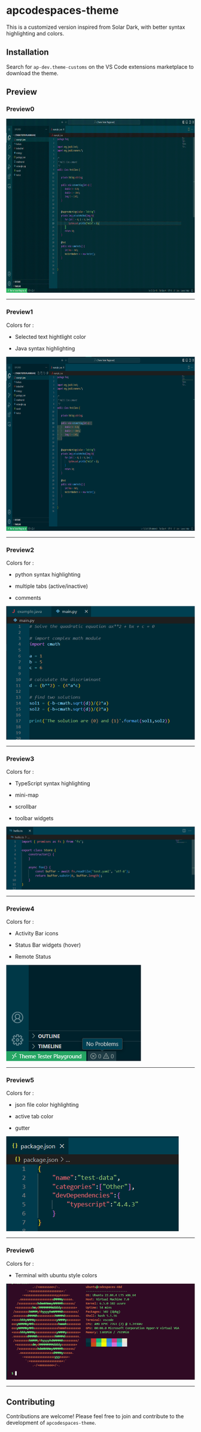 
  
  

# apcodespaces-theme

  

This is a customized version inspired from Solar Dark, with better syntax highlighting and colors.

  

## Installation

  

Search for `ap-dev.theme-customs` on the VS Code extensions marketplace to download the theme.

  

## Preview

  

### Preview0

  

<img  alt = "theme colors"  src = "https://github.com/MrParindiyal/apcodespaces-theme/blob/main/src/entirewindoe_cmdpalette.gif?raw=true"  width = "1024"  height = "464">

  

---

### Preview1

Colors for :

+ Selected text hightlight color

+ Java syntax highlighting

  

<img  alt = "theme preview for java (entire window)"  src = "https://github.com/MrParindiyal/apcodespaces-theme/raw/main/src/java_full_window.png"  width = "1024"  height = "464">

  

---

### Preview2

Colors for :

+ python syntax highlighting

+ multiple tabs (active/inactive)

+ comments

  

<img  alt ="Theme preview for python file"  src = "https://github.com/MrParindiyal/apcodespaces-theme/raw/main/src/python_multitab.png"  width = "512"  height = "356">

  

---

### Preview3

Colors for :

+ TypeScript syntax highlighting

+ mini-map

+ scrollbar

+ toolbar widgets

  

![Theme preview for typescript file](https://github.com/MrParindiyal/apcodespaces-theme/raw/main/src/typescript.png)

  

---

### Preview4

Colors for :

+ Activity Bar icons

+ Status Bar widgets (hover)

+ Remote Status

  

![Theme preview for status bar](https://github.com/MrParindiyal/apcodespaces-theme/raw/main/src/status_bar.png)

  

---

### Preview5

Colors for :

+ json file color highlighting

+ active tab color

+ gutter

  

![Theme preview for json file](https://github.com/MrParindiyal/apcodespaces-theme/raw/main/src/json_file.png)

  

---

### Preview6

Colors for :

+ Terminal with ubuntu style colors

  

<img alt ="Theme preview for terminal colors" src = "https://github.com/MrParindiyal/apcodespaces-theme/raw/main/src/terminal_colors.png" width="526" height="256">

  

---

  
  

## Contributing

  

Contributions are welcome! Please feel free to join and contribute to the development of `apcodespaces-theme`.